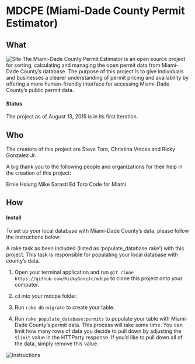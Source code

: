 # MDCPE (Miami-Dade County Permit Estimator)

## What
![Site](http://i.imgur.com/QLYcRCj.png)
The Miami-Dade County Permit Estimator is an open source project for sorting, calculating
and managing the open permit data from Miami-Dade County’s database. The purpose of
this project is to give individuals and businesses a clearer understanding of permit
pricing and availability by offering a more human-friendly interface for accessing Miami-Dade County’s public permit data.

#### Status
The project as of August 13, 2015 is in its first iteration.

## Who
The creators of this project are Steve Toro, Christina Vinces and Ricky Gonzalez Jr.

A big thank you to the following people and organizations for their help in the creation of this project:

Ernie Hsiung
Mike Sarasti
Ed Toro
Code for Miami

## How
#### Install
To set up your local database with Miami-Dade County’s data, please follow the
instructions below:

A rake task as been included (listed as ‘populate_database.rake’) with this
project. This task is responsible for populating your local database with county’s
data.


1. Open your terminal application and run `git clone https://github.com/RickyGonzJr/mdcpe` to clone this project onto your computer.

2. `cd` into your mdcpe folder.

3. Run `rake db:migrate` to create your table.

4. Run `rake populate_database:permits` to populate your table with Miami-Dade County’s permit data. This process will take some time. You can limit how many rows of data you decide to pull down by adjusting the `$limit` value in the HTTParty response. If you’d like to pull down all of the data, simply remove this value.

![Instructions](http://i.imgur.com/oexvF9u.png)
